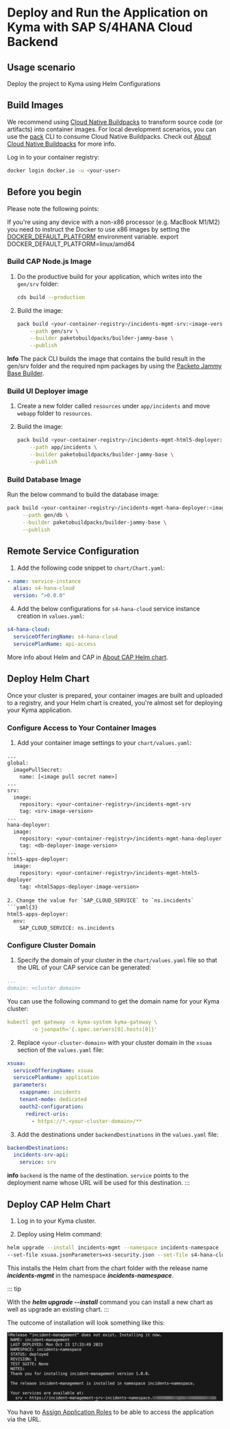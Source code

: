 # Deploy and Run the Application on Kyma with SAP S/4HANA Cloud Backend

## Usage scenario

Deploy the project to Kyma using Helm Configurations

## Build Images
We recommend using [Cloud Native Buildpacks](https://buildpacks.io/) to transform source code (or artifacts) into container images. For local development scenarios, you can use the [pack](https://buildpacks.io/docs/tools/pack/) CLI to consume Cloud Native Buildpacks. Check out [About Cloud Native Buildpacks](https://cap.cloud.sap/docs/guides/deployment/deploy-to-kyma?impl-variant=node#about-cloud-native-buildpacks) for more info.

Log in to your container registry:

```sh
docker login docker.io -u <your-user>

```
## Before you begin

Please note the following points:

If you're using any device with a non-x86 processor (e.g. MacBook M1/M2) you need to instruct the Docker to use x86 images by setting the [DOCKER_DEFAULT_PLATFORM](https://docs.docker.com/engine/reference/commandline/cli/#environment-variables) environment variable.
export DOCKER_DEFAULT_PLATFORM=linux/amd64

### Build CAP Node.js Image

1. Do the productive build for your application, which writes into the `gen/srv` folder:

    ```sh
    cds build --production
    ```

2. Build the image:

    ```sh
    pack build <your-container-registry>/incidents-mgmt-srv:<image-version> \
        --path gen/srv \
        --builder paketobuildpacks/builder-jammy-base \
        --publish
    ```

**Info**
The pack CLI builds the image that contains the build result in the gen/srv folder and the required npm packages by using the [Packeto Jammy Base Builder](https://github.com/paketo-buildpacks/builder-jammy-base).

### Build UI Deployer image

1. Create a new folder called `resources` under `app/incidents` and move `webapp` folder to `resources`.
2. Build the image:

    ```sh
    pack build <your-container-registry>/incidents-mgmt-html5-deployer:<image-version> \
        --path app/incidents \
        --builder paketobuildpacks/builder-jammy-base \
        --publish
    ```

### Build Database Image 

Run the below command to build the database image:

```sh
pack build <your-container-registry>/incidents-mgmt-hana-deployer:<image-version> \
     --path gen/db \
     --builder paketobuildpacks/builder-jammy-base \
     --publish
```

## Remote Service Configuration

1. Add the following code snippet to `chart/Chart.yaml`:

  ```yaml
  - name: service-instance
    alias: s4-hana-cloud
    version: ">0.0.0"
  ```

4. Add the below configurations for `s4-hana-cloud` service instance creation in `values.yaml`:

  ```yaml
  s4-hana-cloud:
    serviceOfferingName: s4-hana-cloud
    servicePlanName: api-access
  ```

More info about Helm and CAP in [About CAP Helm chart](https://cap.cloud.sap/docs/guides/deployment/deploy-to-kyma?impl-variant=node#about-cap-helm).


## Deploy Helm Chart
Once your cluster is prepared, your container images are built and uploaded to a registry, and your Helm chart is created, you're almost set for deploying your Kyma application.

### Configure Access to Your Container Images

1. Add your container image settings to your `chart/values.yaml`:

```yaml{4,7,8,9,13,14,18,19,23,24}
...
global:
  imagePullSecret:
    name: [<image pull secret name>] 
...
srv:
  image:
    repository: <your-container-registry>/incidents-mgmt-srv
    tag: <srv-image-version>
...
hana-deployer:
  image:
    repository: <your-container-registry>/incidents-mgmt-hana-deployer
    tag: <db-deployer-image-version>
...
html5-apps-deployer:
  image:
    repository: <your-container-registry>/incidents-mgmt-html5-deployer
    tag: <html5apps-deployer-image-version>

2. Change the value for `SAP_CLOUD_SERVICE` to `ns.incidents`
```yaml{3}
html5-apps-deployer:
  env:
    SAP_CLOUD_SERVICE: ns.incidents
```

### Configure Cluster Domain

1. Specify the domain of your cluster in the `chart/values.yaml` file so that the URL of your CAP service can be generated:

```yaml
...
domain: <cluster domain>

```
You can use the following command to get the domain name for your Kyma cluster:

```yaml
kubectl get gateway -n kyma-system kyma-gateway \
        -o jsonpath='{.spec.servers[0].hosts[0]}'
```

2. Replace `<your-cluster-domain>` with your cluster domain in the `xsuaa` section of the `values.yaml` file:
```yaml
xsuaa:
  serviceOfferingName: xsuaa
  servicePlanName: application
  parameters:
    xsappname: incidents
    tenant-mode: dedicated
    oauth2-configuration:
      redirect-uris:
        - https://*.<your-cluster-domain>/**

```
3. Add the destinations under `backendDestinations` in the `values.yaml` file:

```yaml
backendDestinations:
  incidents-srv-api:
    service: srv
```
**info**
`backend` is the name of the destination. `service` points to the deployment name whose URL will be used for this destination.
:::


## Deploy CAP Helm Chart

1. Log in to your Kyma cluster.

2. Deploy using Helm command:

  ```sh
  helm upgrade --install incidents-mgmt --namespace incidents-namespace ./chart \
  --set-file xsuaa.jsonParameters=xs-security.json --set-file s4-hana-cloud.jsonParameters=bupa.json
  ```
This installs the Helm chart from the chart folder with the release name ***incidents-mgmt*** in the namespace ***incidents-namespace***.

::: tip

With the ***helm upgrade --install*** command you can install a new chart as well as upgrade an existing chart.
:::

The outcome of installation will look something like this:

![deployed app](./images/deployedapp.png)

You have to [Assign Application Roles](../../../../administrate/User-Role-Assigment/User-Role-Assignment.md) to be able to access the application via the URL.
